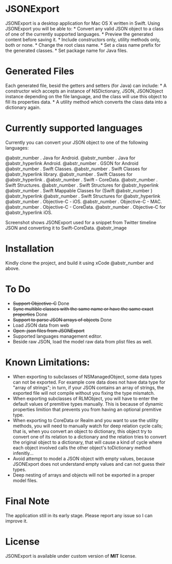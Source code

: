 # JSONExport

JSONExport is a desktop application for Mac OS X written in Swift. Using JSONExport you will be able to: * Convert any valid JSON object to a class of one of the currently supported languages. * Preview the generated content before saving it. * Include constructors only, utility methods only, both or none. * Change the root class name. * Set a class name prefix for the generated classes. * Set package name for Java files.

# Generated Files

Each generated file, besid the getters and setters (for Java) can include: * A constructor wich accepts an instance of NSDictionary, JSON, JSONObject instance depending on the file language, and the class will use this object to fill its properties data. * A utility method which converts the class data into a dictionary again.

# Currently supported languages

Currently you can convert your JSON object to one of the following languages:

@abstr_number . Java for Android. @abstr_number . Java for @abstr_hyperlink Android. @abstr_number . GSON for Android @abstr_number . Swift Classes. @abstr_number . Swift Classes for @abstr_hyperlink library. @abstr_number . Swift Classes for @abstr_hyperlink . @abstr_number . Swift - CoreData. @abstr_number . Swift Structures. @abstr_number . Swift Structures for @abstr_hyperlink @abstr_number . Swift Mappable Classes for (Swift @abstr_number ) @abstr_hyperlink @abstr_number . Swift Structures for @abstr_hyperlink @abstr_number . Objective-C - iOS. @abstr_number . Objective-C - MAC. @abstr_number . Objective-C - CoreData. @abstr_number . Objective-C for @abstr_hyperlink iOS.

Screenshot shows JSONExport used for a snippet from Twitter timeline JSON and converting it to Swift-CoreData. @abstr_image 

# Installation

Kindly clone the project, and build it using xCode @abstr_number and above.

# To Do

  * ~~Support Objective-C~~ Done
  * ~~Sync multible classes with the same name or have the same exact properties~~ Done
  * ~~Support to parse JSON arrays of objects~~ Done
  * Load JSON data from web
  * ~~Open .json files from JSONExport~~
  * Supported languages management editor.
  * Beside raw JSON, load the model raw data from plist files as well.



# Known Limitations:

  * When exporting to subclasses of NSManagedObject, some data types can not be exported. For example core data does not have data type for "array of strings"; in turn, if your JSON contains an array of strings, the exported file will not compile without you fixing the type mismatch.
  * When exporting subclasses of RLMObject, you will have to enter the default values of premitive types manually. This is because of dynamic properties limition that prevents you from having an optional premitive type.
  * When exporting to CoreData or Realm and you want to use the utility methods, you will need to manually watch for deep relation cycle calls; that is, when you convert an object to dictionary, this object try to convert one of its relation to a dictionary and the relation tries to convert the original object to a dictionary, that will cause a kind of cycle where each object involved calls the other object's toDictionary method infenitly...
  * Avoid attempt to model a JSON object with empty values, because JSONExport does not understand empty values and can not guess their types.
  * Deep nesting of arrays and objects will not be exported in a proper model files.



# Final Note

The application still in its early stage. Please report any issue so I can improve it.

# License

JSONExport is available under custom version of **MIT** license.

